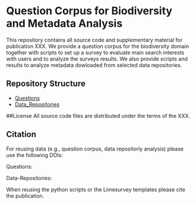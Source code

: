 # Question Corpus for Biodiversity and Metadata Analysis

This repository contains all source code and supplementary material for publication XXX. We provide a question corpus for the biodiversity domain together with scripts to set up a survey to evaluate main search interests with users and to analyze the surveys results. We also provide scripts and results to analyze metadata dowloaded from selected data repositories.

## Repository Structure

* [Questions] 
* [Data_Repositories] 

[Questions]: https://github.com/fusion-jena/QuestionsMetadataBiodiv/tree/master/questions
[Data_Repositories]: https://github.com/fusion-jena/QuestionsMetadataBiodiv/tree/master/data_repositories


##License
All source code files are distributed under the terms of the XXX.

## Citation
For reusing data (e.g., question corpus, data repositoriy analysis) please use the following DOIs:

Questions: 

Data-Repositories:

When reusing the python scripts or the Limesurvey templates please cite the publication.